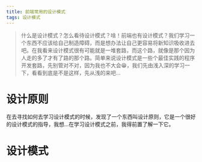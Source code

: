 ```yaml
---
title: 前端常用的设计模式
tags: 设计模式
---
```


> 什么是设计模式？怎么看待设计模式？啥！前端也有设计模式？我们学习一个东西不应该给自己制造障碍，而是想办法让自己更容易将新知识吸收进去吧。在我看来设计模式很有可能就是一堆套路，而这个路，就像是那个因为人走的多了才有了路的那个路。简单来说设计模式是一些个最佳实践的程序开发套路，先别管对不对，因为我也不大会😁，我们先由浅入深的学习一下，看看到底是不是这样，先从浅的来吧...

<!--more-->
# 设计原则

在去寻找如何去学习设计模式的时候，发现了一个东西叫设计原则，它是一个很好的设计模式的指导，我想...在学习设计模式之前，我得前置了解一下它。

# 设计模式
